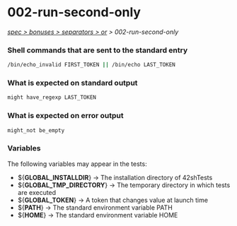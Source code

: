# 002-run-second-only

*[spec > bonuses > separators > or](..) > 002-run-second-only*

### Shell commands that are sent to the standard entry

```bash
/bin/echo_invalid FIRST_TOKEN || /bin/echo LAST_TOKEN

```

### What is expected on standard output

```bash
might have_regexp LAST_TOKEN

```

### What is expected on error output

```bash
might_not be_empty

```

### Variables

The following variables may appear in the tests:

* ${**GLOBAL_INSTALLDIR**} -> The installation directory of 42shTests
* ${**GLOBAL_TMP_DIRECTORY**} -> The temporary directory in which tests are executed
* ${**GLOBAL_TOKEN**} -> A token that changes value at launch time
* ${**PATH**} -> The standard environment variable PATH
* ${**HOME**} -> The standard environment variable HOME
